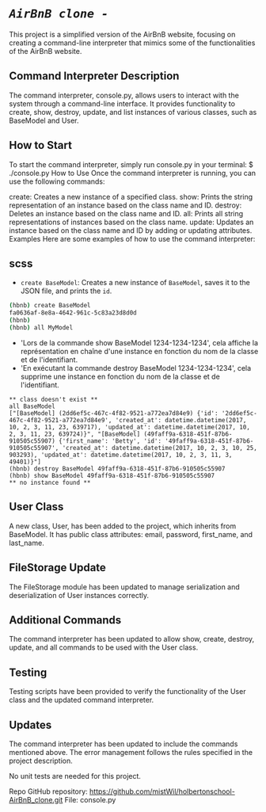 # *``AirBnB clone -``*
This project is a simplified version of the AirBnB website, focusing on creating a command-line interpreter that mimics some of the functionalities of the AirBnB website.

## Command Interpreter Description
The command interpreter, console.py, allows users to interact with the system through a command-line interface. It provides functionality to create, show, destroy, update, and list instances of various classes, such as BaseModel and User.

## How to Start
To start the command interpreter, simply run console.py in your terminal:
$ ./console.py
How to Use
Once the command interpreter is running, you can use the following commands:

create: Creates a new instance of a specified class.
show: Prints the string representation of an instance based on the class name and ID.
destroy: Deletes an instance based on the class name and ID.
all: Prints all string representations of instances based on the class name.
update: Updates an instance based on the class name and ID by adding or updating attributes.
Examples
Here are some examples of how to use the command interpreter:

## scss
- `create BaseModel`: Creates a new instance of `BaseModel`, saves it to the JSON file, and prints the `id`.

```bash
(hbnb) create BaseModel
fa0636af-8e8a-4642-961c-5c83a23d8d0d
(hbnb)
(hbnb) all MyModel
```
- 'Lors de la commande show BaseModel 1234-1234-1234', cela affiche la représentation en chaîne d'une instance en fonction du nom de la classe et de l'identifiant.
- 'En exécutant la commande destroy BaseModel 1234-1234-1234', cela supprime une instance en fonction du nom de la classe et de l'identifiant.
```
** class doesn't exist **
all BaseModel
["[BaseModel] (2dd6ef5c-467c-4f82-9521-a772ea7d84e9) {'id': '2dd6ef5c-467c-4f82-9521-a772ea7d84e9', 'created_at': datetime.datetime(2017, 10, 2, 3, 11, 23, 639717), 'updated_at': datetime.datetime(2017, 10, 2, 3, 11, 23, 639724)}", "[BaseModel] (49faff9a-6318-451f-87b6-910505c55907) {'first_name': 'Betty', 'id': '49faff9a-6318-451f-87b6-910505c55907', 'created_at': datetime.datetime(2017, 10, 2, 3, 10, 25, 903293), 'updated_at': datetime.datetime(2017, 10, 2, 3, 11, 3, 49401)}"]
(hbnb) destroy BaseModel 49faff9a-6318-451f-87b6-910505c55907
(hbnb) show BaseModel 49faff9a-6318-451f-87b6-910505c55907
** no instance found **
```

## User Class
A new class, User, has been added to the project, which inherits from BaseModel. It has public class attributes: email, password, first_name, and last_name.

## FileStorage Update
The FileStorage module has been updated to manage serialization and deserialization of User instances correctly.

## Additional Commands
The command interpreter has been updated to allow show, create, destroy, update, and all commands to be used with the User class.

## Testing
Testing scripts have been provided to verify the functionality of the User class and the updated command interpreter.

## Updates
The command interpreter has been updated to include the commands mentioned above. The error management follows the rules specified in the project description.

No unit tests are needed for this project.

Repo
GitHub repository: https://github.com/mistWil/holbertonschool-AirBnB_clone.git
File: console.py
